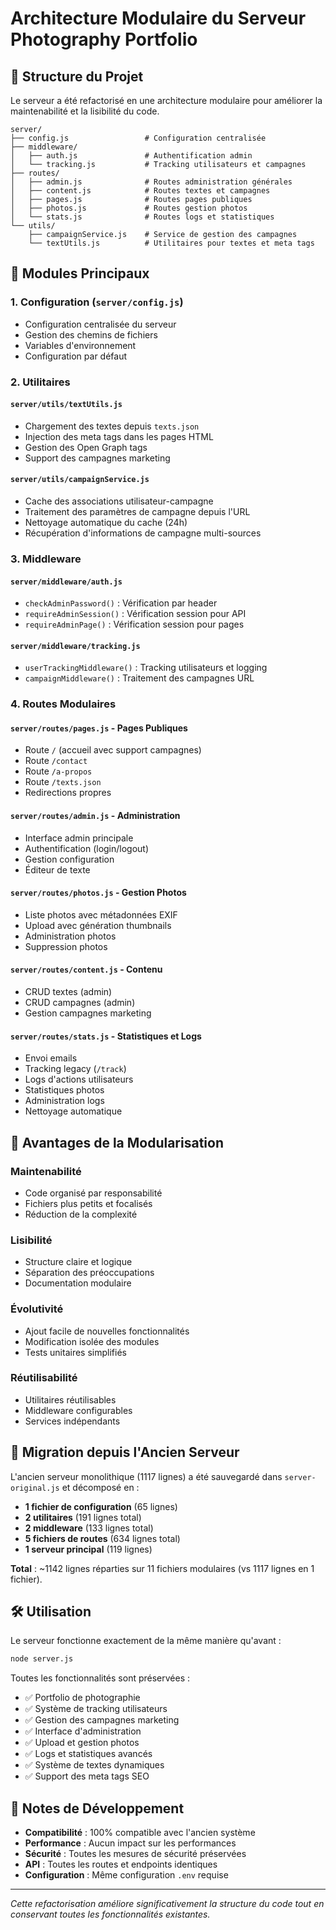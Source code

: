 # Architecture Modulaire du Serveur Photography Portfolio

## 📁 Structure du Projet

Le serveur a été refactorisé en une architecture modulaire pour améliorer la maintenabilité et la lisibilité du code.

```
server/
├── config.js                 # Configuration centralisée
├── middleware/
│   ├── auth.js               # Authentification admin
│   └── tracking.js           # Tracking utilisateurs et campagnes
├── routes/
│   ├── admin.js              # Routes administration générales
│   ├── content.js            # Routes textes et campagnes
│   ├── pages.js              # Routes pages publiques
│   ├── photos.js             # Routes gestion photos
│   └── stats.js              # Routes logs et statistiques
└── utils/
    ├── campaignService.js    # Service de gestion des campagnes
    └── textUtils.js          # Utilitaires pour textes et meta tags
```

## 🔧 Modules Principaux

### 1. **Configuration (`server/config.js`)**
- Configuration centralisée du serveur
- Gestion des chemins de fichiers
- Variables d'environnement
- Configuration par défaut

### 2. **Utilitaires**

#### `server/utils/textUtils.js`
- Chargement des textes depuis `texts.json`
- Injection des meta tags dans les pages HTML
- Gestion des Open Graph tags
- Support des campagnes marketing

#### `server/utils/campaignService.js`
- Cache des associations utilisateur-campagne
- Traitement des paramètres de campagne depuis l'URL
- Nettoyage automatique du cache (24h)
- Récupération d'informations de campagne multi-sources

### 3. **Middleware**

#### `server/middleware/auth.js`
- `checkAdminPassword()` : Vérification par header
- `requireAdminSession()` : Vérification session pour API
- `requireAdminPage()` : Vérification session pour pages

#### `server/middleware/tracking.js`
- `userTrackingMiddleware()` : Tracking utilisateurs et logging
- `campaignMiddleware()` : Traitement des campagnes URL

### 4. **Routes Modulaires**

#### `server/routes/pages.js` - Pages Publiques
- Route `/` (accueil avec support campagnes)
- Route `/contact`
- Route `/a-propos`
- Route `/texts.json`
- Redirections propres

#### `server/routes/admin.js` - Administration
- Interface admin principale
- Authentification (login/logout)
- Gestion configuration
- Éditeur de texte

#### `server/routes/photos.js` - Gestion Photos
- Liste photos avec métadonnées EXIF
- Upload avec génération thumbnails
- Administration photos
- Suppression photos

#### `server/routes/content.js` - Contenu
- CRUD textes (admin)
- CRUD campagnes (admin)
- Gestion campagnes marketing

#### `server/routes/stats.js` - Statistiques et Logs
- Envoi emails
- Tracking legacy (`/track`)
- Logs d'actions utilisateurs
- Statistiques photos
- Administration logs
- Nettoyage automatique

## 🚀 Avantages de la Modularisation

### **Maintenabilité**
- Code organisé par responsabilité
- Fichiers plus petits et focalisés
- Réduction de la complexité

### **Lisibilité**
- Structure claire et logique
- Séparation des préoccupations
- Documentation modulaire

### **Évolutivité**
- Ajout facile de nouvelles fonctionnalités
- Modification isolée des modules
- Tests unitaires simplifiés

### **Réutilisabilité**
- Utilitaires réutilisables
- Middleware configurables
- Services indépendants

## 🔄 Migration depuis l'Ancien Serveur

L'ancien serveur monolithique (1117 lignes) a été sauvegardé dans `server-original.js` et décomposé en :

- **1 fichier de configuration** (65 lignes)
- **2 utilitaires** (191 lignes total)
- **2 middleware** (133 lignes total)
- **5 fichiers de routes** (634 lignes total)
- **1 serveur principal** (119 lignes)

**Total** : ~1142 lignes réparties sur 11 fichiers modulaires (vs 1117 lignes en 1 fichier).

## 🛠️ Utilisation

Le serveur fonctionne exactement de la même manière qu'avant :

```bash
node server.js
```

Toutes les fonctionnalités sont préservées :
- ✅ Portfolio de photographie
- ✅ Système de tracking utilisateurs
- ✅ Gestion des campagnes marketing
- ✅ Interface d'administration
- ✅ Upload et gestion photos
- ✅ Logs et statistiques avancés
- ✅ Système de textes dynamiques
- ✅ Support des meta tags SEO

## 📝 Notes de Développement

- **Compatibilité** : 100% compatible avec l'ancien système
- **Performance** : Aucun impact sur les performances
- **Sécurité** : Toutes les mesures de sécurité préservées
- **API** : Toutes les routes et endpoints identiques
- **Configuration** : Même configuration `.env` requise

---

*Cette refactorisation améliore significativement la structure du code tout en conservant toutes les fonctionnalités existantes.*
